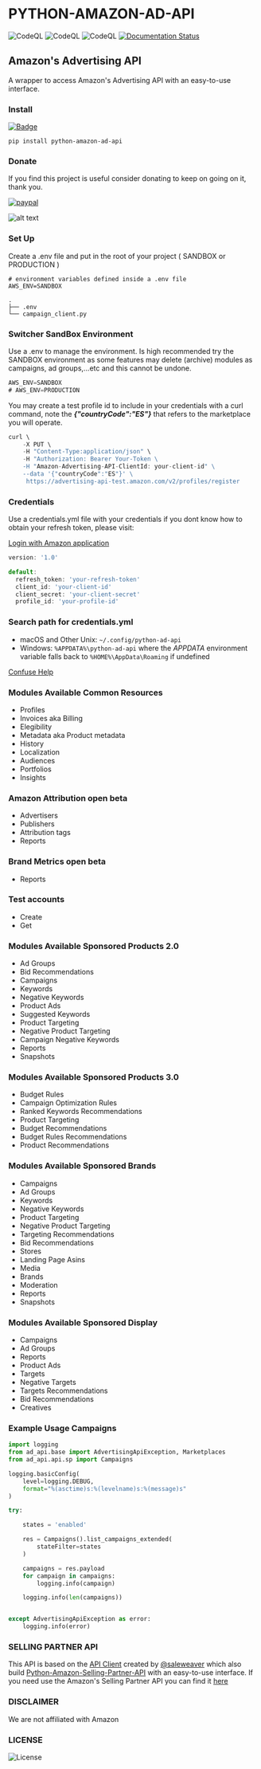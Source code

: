 # PYTHON-AMAZON-AD-API

![CodeQL](https://img.shields.io/badge/coverage-75%25-green)
![CodeQL](https://img.shields.io/badge/Docs-sphinx-green)
![CodeQL](https://img.shields.io/github/v/release/denisneuf/python-amazon-ad-api)
[![Documentation Status](https://readthedocs.org/projects/python-amazon-ad-api/badge/?version=latest)](https://python-amazon-ad-api.readthedocs.io/en/latest/?badge=latest)

## Amazon's Advertising API

A wrapper to access Amazon's Advertising API with an easy-to-use interface.

### Install

[![Badge](https://img.shields.io/pypi/v/python-amazon-ad-api?style=for-the-badge)](https://pypi.org/project/python-amazon-ad-api/)

```
pip install python-amazon-ad-api
```


### Donate

If you find this project is useful consider donating to keep on going on it, thank you.

[![paypal](https://www.paypalobjects.com/en_US/i/btn/btn_donate_LG.gif)](https://www.paypal.com/donate?hosted_button_id=G3KB6M2G9YV9C)

![alt text](https://github.com/denisneuf/python-amazon-ad-api/blob/main/test/codigo-QR.png?raw=true)


### Set Up

Create a .env file and put in the root of your project ( SANDBOX or PRODUCTION )
```
# environment variables defined inside a .env file
AWS_ENV=SANDBOX
```
<pre><code>.
├── .env
└── campaign_client.py
</code></pre>


### Switcher SandBox Environment
Use a .env to manage the environment. Is high recommended try the SANDBOX environment as some features may delete (archive) modules as campaigns, ad groups,...etc and this cannot be undone.

```javascript
AWS_ENV=SANDBOX
# AWS_ENV=PRODUCTION
```
You may create a test profile id to include in your credentials with a curl command, note the ***{"countryCode":"ES"}*** that refers to the marketplace you will operate.


```javascript
curl \
    -X PUT \
    -H "Content-Type:application/json" \
    -H "Authorization: Bearer Your-Token \
    -H "Amazon-Advertising-API-ClientId: your-client-id" \
    --data '{"countryCode":"ES"}' \
     https://advertising-api-test.amazon.com/v2/profiles/register

```

### Credentials
Use a credentials.yml file with your credentials if you dont know how to obtain your refresh token, please visit:

[Login with Amazon application](https://advertising.amazon.com/API/docs/en-us/setting-up/step-1-create-lwa-app)

```javascript
version: '1.0'

default:
  refresh_token: 'your-refresh-token'
  client_id: 'your-client-id'
  client_secret: 'your-client-secret'
  profile_id: 'your-profile-id'

```

### Search path for credentials.yml

* macOS and Other Unix: `~/.config/python-ad-api`
* Windows: `%APPDATA%\python-ad-api` where the <cite>APPDATA</cite> environment variable falls
back to `%HOME%\AppData\Roaming` if undefined


[Confuse Help](https://confuse.readthedocs.io/en/latest/usage.html#search-paths)


### Modules Available Common Resources

* Profiles
* Invoices aka Billing
* Elegibility
* Metadata aka Product metadata
* History
* Localization
* Audiences
* Portfolios
* Insights

### Amazon Attribution open beta
* Advertisers
* Publishers
* Attribution tags
* Reports

### Brand Metrics open beta
* Reports

### Test accounts
* Create
* Get

### Modules Available Sponsored Products 2.0

* Ad Groups
* Bid Recommendations
* Campaigns
* Keywords
* Negative Keywords
* Product Ads
* Suggested Keywords
* Product Targeting
* Negative Product Targeting
* Campaign Negative Keywords
* Reports
* Snapshots

### Modules Available Sponsored Products 3.0


* Budget Rules
* Campaign Optimization Rules
* Ranked Keywords Recommendations
* Product Targeting
* Budget Recommendations
* Budget Rules Recommendations
* Product Recommendations


### Modules Available Sponsored Brands

* Campaigns
* Ad Groups
* Keywords
* Negative Keywords
* Product Targeting
* Negative Product Targeting
* Targeting Recommendations
* Bid Recommendations
* Stores
* Landing Page Asins
* Media
* Brands
* Moderation
* Reports
* Snapshots

### Modules Available Sponsored Display

* Campaigns
* Ad Groups
* Reports
* Product Ads
* Targets
* Negative Targets
* Targets Recommendations
* Bid Recommendations
* Creatives


### Example Usage Campaigns

```python
import logging
from ad_api.base import AdvertisingApiException, Marketplaces
from ad_api.api.sp import Campaigns

logging.basicConfig(
    level=logging.DEBUG,
    format="%(asctime)s:%(levelname)s:%(message)s"
)

try:

    states = 'enabled'

    res = Campaigns().list_campaigns_extended(
        stateFilter=states
    )

    campaigns = res.payload
    for campaign in campaigns:
        logging.info(campaign)

    logging.info(len(campaigns))


except AdvertisingApiException as error:
    logging.info(error)

```

### SELLING PARTNER API

This API is based on the [API Client](https://github.com/saleweaver/rapid_rest_client) created by [@saleweaver](https://github.com/saleweaver) which also build [Python-Amazon-Selling-Partner-API](https://github.com/saleweaver/python-amazon-sp-api) with an easy-to-use interface. If you need use the Amazon's Selling Partner API you can find it [here](https://github.com/saleweaver/python-amazon-sp-api)

### DISCLAIMER

We are not affiliated with Amazon

### LICENSE

![License](https://img.shields.io/badge/license-MIT-green)
